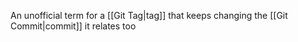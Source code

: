 An unofficial term for a [[Git Tag|tag]] that keeps changing the [[Git Commit|commit]] it relates too
